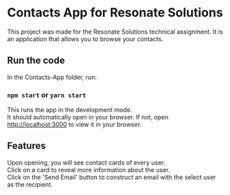 # Contacts App for Resonate Solutions

This project was made for the Resonate Solutions technical assignment. It is an application that allows you to browse your contacts.

## Run the code

In the Contacts-App folder, run:

### `npm start` or `yarn start`

This runs the app in the development mode.\
It should automatically open in your browser. If not, open [http://localhost:3000](http://localhost:3000) to view it in your browser.

## Features

Upon opening, you will see contact cards of every user.\
Click on a card to reveal more information about the user.\
Click on the 'Send Email' button to construct an email with the select user as the recipient.
